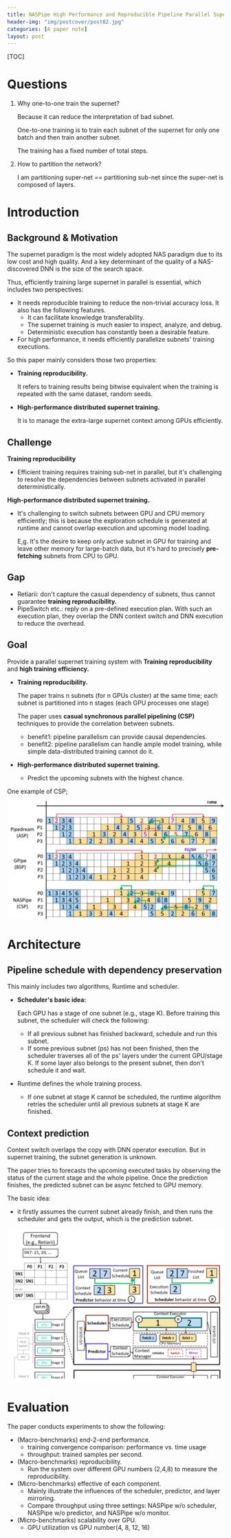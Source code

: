 ```yaml
---
title: NASPipe High Performance and Reproducible Pipeline Parallel Supernet Training via Causal Synchronous Parallelism
header-img: "img/postcover/post02.jpg"
categories: [A paper note]
layout: post
---
```




[TOC]

# Questions

1. Why one-to-one train the supernet?

   Because it can reduce the interpretation of bad subnet. 

   One-to-one training is to train each subnet of the supernet for only one batch and then train another subnet. 

   The training has a fixed number of total steps.

2. How to partition the network?

   I am partitioning super-net == partitioning sub-net since the super-net is composed of layers. 

# Introduction

## Background & Motivation

The supernet paradigm is the most widely adopted NAS paradigm due to its low cost and high quality. And a key determinant of the quality of a NAS-discovered DNN is the size of the search space. 

Thus, efficiently training large supernet in parallel is essential, which includes two perspectives:

- It needs reproducible training to reduce the non-trivial accuracy loss. It also has the following features.
  - It can facilitate knowledge transferability.
  - The supernet training is much easier to inspect, analyze, and debug.
  - Deterministic execution has constantly been a desirable feature.
- For high performance, it needs efficiently parallelize subnets' training executions. 

So this paper mainly considers those two properties:

- **Training reproducibility.**

  It refers to training results being bitwise equivalent when the training is repeated with the same dataset, random seeds.

- **High-performance distributed supernet training.**

  It is to manage the extra-large supernet context among GPUs efficiently.

## Challenge

**Training reproducibility**

- Efficient training requires training sub-net in parallel, but it's challenging to resolve the dependencies between subnets activated in parallel deterministically.

**High-performance distributed supernet training.**

- It's challenging to switch subnets between GPU and CPU memory efficiently; this is because the exploration schedule is generated at runtime and cannot overlap execution and upcoming model loading. 

  E,g. It's the desire to keep only active subnet in GPU for training and leave other memory for large-batch data, but it's hard to precisely **pre-fetching** subnets from CPU to GPU.

## Gap

- Retiarii: don't capture the casual dependency of subnets, thus cannot guarantee **training reproducibility.**  
- PipeSwitch etc.: reply on a pre-defined execution plan. With such an execution plan, they overlap the DNN context switch and DNN execution to reduce the overhead. 

## Goal

Provide a parallel supernet training system with **Training reproducibility** and **high training efficiency.** 

- **Training reproducibility.**

  The paper trains n subnets (for n GPUs cluster) at the same time; each subnet is partitioned into n stages (each GPU processes one stage)

  The paper uses **casual synchronous parallel pipelining (CSP)** techniques to provide the correlation between subnets.

  - benefit1: pipeline parallelism can provide causal dependencies.
  - benefit2: pipeline parallelism can handle ample model training, while simple data-distributed training cannot do it. 

- **High-performance distributed supernet training.**

  - Predict the upcoming subnets with the highest chance.  

One example of CSP;

![image-20221107175309204](../../img/a_img_store/image-20221107175309204.png)

# Architecture

## Pipeline schedule with dependency preservation

This mainly includes two algorithms, Runtime and scheduler. 

- **Scheduler's basic idea:** 

  Each GPU has a stage of one subnet (e.g., stage K). Before training this subnet, the scheduler will check the following:

  - If all previous subnet has finished backward, schedule and run this subnet.
  - If some previous subnet (ps) has not been finished, then the scheduler traverses all of the ps' layers under the current GPU/stage K. If some layer also belongs to the present subnet, then don't schedule it and wait. 

- Runtime defines the whole training process.
  - If one subnet at stage K cannot be scheduled, the runtime algorithm retries the scheduler until all previous subnets at stage K are finished. 

## Context prediction

Context switch overlaps the copy with DNN operator execution. But in supernet training, the subnet generation is unknown.

The paper tries to forecasts the upcoming executed tasks by observing the status of the current stage and the whole pipeline. Once the prediction finishes, the predicted subnet can be async fetched to GPU memory.

The basic idea:

- it firstly assumes the current subnet already finish, and then runs the scheduler and gets the output, which is the prediction subnet.

![image-20221106220055093](../../img/a_img_store/image-20221106220055093.png)

# Evaluation

The paper conducts experiments to show the following:

- (Macro-benchmarks) end-2-end performance.
  - training convergence comparison: performance vs. time usage
  - throughput: trained samples per second.
- (Macro-benchmarks) reproducibility.
  - Run the system over different GPU numbers (2,4,8) to measure the reproducibility.
- (Micro-benchmarks) effective of each component.
  - Mainly illustrate the influences of the scheduler, predictor, and layer mirroring. 
  - Compare throughput using three settings: NASPipe w/o scheduler, NASPipe w/o predictor, and NASPipe w/o monitor. 
- (Micro-benchmarks) scalability over GPU.
  - GPU utilization vs GPU number(4, 8, 12, 16)


